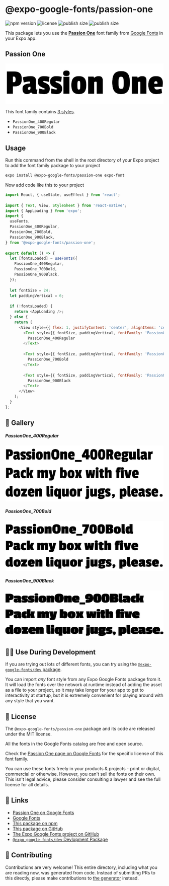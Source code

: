 # @expo-google-fonts/passion-one

![npm version](https://flat.badgen.net/npm/v/@expo-google-fonts/passion-one)
![license](https://flat.badgen.net/github/license/expo/google-fonts)
![publish size](https://flat.badgen.net/packagephobia/install/@expo-google-fonts/passion-one)
![publish size](https://flat.badgen.net/packagephobia/publish/@expo-google-fonts/passion-one)

This package lets you use the [**Passion One**](https://fonts.google.com/specimen/Passion+One) font family from [Google Fonts](https://fonts.google.com/) in your Expo app.

## Passion One

![Passion One](./font-family.png)

This font family contains [3 styles](#-gallery).

- `PassionOne_400Regular`
- `PassionOne_700Bold`
- `PassionOne_900Black`

## Usage

Run this command from the shell in the root directory of your Expo project to add the font family package to your project
```sh
expo install @expo-google-fonts/passion-one expo-font
```

Now add code like this to your project
```js
import React, { useState, useEffect } from 'react';

import { Text, View, StyleSheet } from 'react-native';
import { AppLoading } from 'expo';
import {
  useFonts,
  PassionOne_400Regular,
  PassionOne_700Bold,
  PassionOne_900Black,
} from '@expo-google-fonts/passion-one';

export default () => {
  let [fontsLoaded] = useFonts({
    PassionOne_400Regular,
    PassionOne_700Bold,
    PassionOne_900Black,
  });

  let fontSize = 24;
  let paddingVertical = 6;

  if (!fontsLoaded) {
    return <AppLoading />;
  } else {
    return (
      <View style={{ flex: 1, justifyContent: 'center', alignItems: 'center' }}>
        <Text style={{ fontSize, paddingVertical, fontFamily: 'PassionOne_400Regular' }}>
          PassionOne_400Regular
        </Text>

        <Text style={{ fontSize, paddingVertical, fontFamily: 'PassionOne_700Bold' }}>
          PassionOne_700Bold
        </Text>

        <Text style={{ fontSize, paddingVertical, fontFamily: 'PassionOne_900Black' }}>
          PassionOne_900Black
        </Text>
      </View>
    );
  }
};

```

## 🔡 Gallery

##### PassionOne_400Regular
![PassionOne_400Regular](./PassionOne_400Regular.ttf.png)

##### PassionOne_700Bold
![PassionOne_700Bold](./PassionOne_700Bold.ttf.png)

##### PassionOne_900Black
![PassionOne_900Black](./PassionOne_900Black.ttf.png)


## 👩‍💻 Use During Development

If you are trying out lots of different fonts, you can try using the [`@expo-google-fonts/dev` package](https://github.com/expo/google-fonts/tree/master/font-packages/dev#readme).

You can import *any* font style from any Expo Google Fonts package from it. It will load the fonts
over the network at runtime instead of adding the asset as a file to your project, so it may take longer
for your app to get to interactivity at startup, but it is extremely convenient
for playing around with any style that you want.

## 📖 License

The `@expo-google-fonts/passion-one` package and its code are released under the MIT license.

All the fonts in the Google Fonts catalog are free and open source.

Check the [Passion One page on Google Fonts](https://fonts.google.com/specimen/Passion+One) for the specific license of this font family.

You can use these fonts freely in your products & projects - print or digital, commercial or otherwise. However, you can't sell the fonts on their own. This isn't legal advice, please consider consulting a lawyer and see the full license for all details.

## 🔗 Links

- [Passion One on Google Fonts](https://fonts.google.com/specimen/Passion+One)
- [Google Fonts](https://fonts.google.com/)
- [This package on npm](https://www.npmjs.com/package/@expo-google-fonts/passion-one)
- [This package on GitHub](https://github.com/expo/google-fonts/tree/master/font-packages/passion-one)
- [The Expo Google Fonts project on GitHub](https://github.com/expo/google-fonts)
- [`@expo-google-fonts/dev` Devlopment Package](https://github.com/expo/google-fonts/tree/master/font-packages/dev)

## 🤝 Contributing

Contributions are very welcome! This entire directory, including what you are reading now, was generated from code. Instead of submitting PRs to this directly, please make contributions to [the generator](https://github.com/expo/google-fonts/tree/master/packages/generator) instead.
